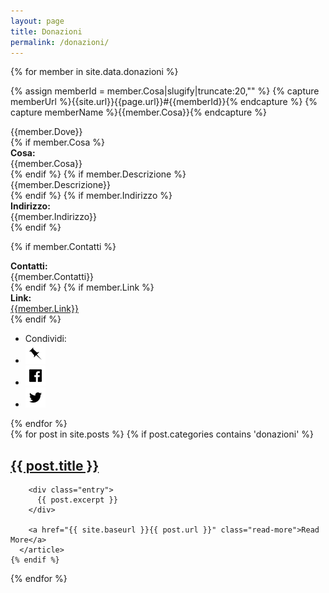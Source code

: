 ```yaml
---
layout: page
title: Donazioni
permalink: /donazioni/
---
```


{% for member in site.data.donazioni %}

{% assign memberId = member.Cosa|slugify|truncate:20,"" %}
{% capture memberUrl %}{{site.url}}{{page.url}}#{{memberId}}{% endcapture %}
{% capture memberName %}{{member.Cosa}}{% endcapture %}

<div class="panel panel-info">
<div class="panel-heading"><span class="anchor" id="{{memberId}}"></span>
{{member.Dove}}
</div>
<div class="panel-body">
{% if member.Cosa %}
<div class="row">
<div class="col-md-2"><b>Cosa:</b></div><div>{{member.Cosa}}
</div></div>
{% endif %}
{% if member.Descrizione %}
<div class="row">
<div class="col-md-12">
{{member.Descrizione}}
</div>
</div>
{% endif %}
{% if member.Indirizzo %}
<div class="row">
<div class="col-md-2"><b>Indirizzo:</b></div><div class="col-md-10">{{member.Indirizzo}}</div>
</div>
{% endif %}

{% if member.Contatti %}
<div class="row">
<div class="col-md-2"><b>Contatti:</b></div><div class="col-md-10">{{member.Contatti}}</div>
</div>
{% endif %}
{% if member.Link %}
<div class="row">
<div class="col-md-2"><b>Link:</b></div><div class="col-md-10"><a href="{{member.Link}}">{{member.Link}}</a></div>
</div>
{% endif %}
</div>
<div class="panel-footer">
<ul class="share-buttons">
  <li>Condividi:</li>
  <li><a href="{{memberUrl}}" title="Copia link"><img alt="Copia link" src="/img/icone/link.png"></a></li>
  <li><a href="https://www.facebook.com/sharer/sharer.php?u={{memberUrl | uri_escape}}&title={{memberName|truncate:70|uri_escape}} | {{ site.title }}" title="Condividi su Facebook" target="_blank"><img alt="Condividi su Facebook" src="/img/icone/Facebook.png"></a></li>
  <li><a href="https://twitter.com/intent/tweet?url={{memberUrl |uri_escape}}&text={{memberName|truncate:50|uri_escape}}&via=terremotocentro&hashtags=terremotocentro" target="_blank" title="Tweet"><img alt="Tweet" src="/img/icone/Twitter.png"></a></li>
</ul>
</div>
</div>
{% endfor %}

<div class="posts">
  {% for post in site.posts %}
    {% if post.categories contains 'donazioni' %}
      <article class="post">
        <h1><a href="{{ site.baseurl }}{{ post.url }}">{{ post.title }}</a></h1>

        <div class="entry">
          {{ post.excerpt }}
        </div>

        <a href="{{ site.baseurl }}{{ post.url }}" class="read-more">Read More</a>
      </article>
    {% endif %}
  {% endfor %}
</div>
